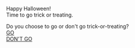 Happy Halloween!  
Time to go trick or treating.  
  
  
Do you choose to go or don't go trick-or-treating?  
[GO](go/continue.md)  
[DON'T GO](dont-go/end)  